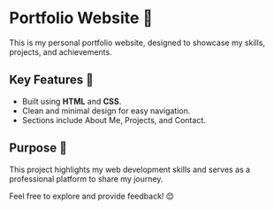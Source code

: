 # Portfolio Website 🌟

This is my personal portfolio website, designed to showcase my skills, projects, and achievements.  

## Key Features 🚀
- Built using **HTML** and **CSS**.
- Clean and minimal design for easy navigation.
- Sections include About Me, Projects, and Contact.

## Purpose 🎯
This project highlights my web development skills and serves as a professional platform to share my journey.  

Feel free to explore and provide feedback! 😊
